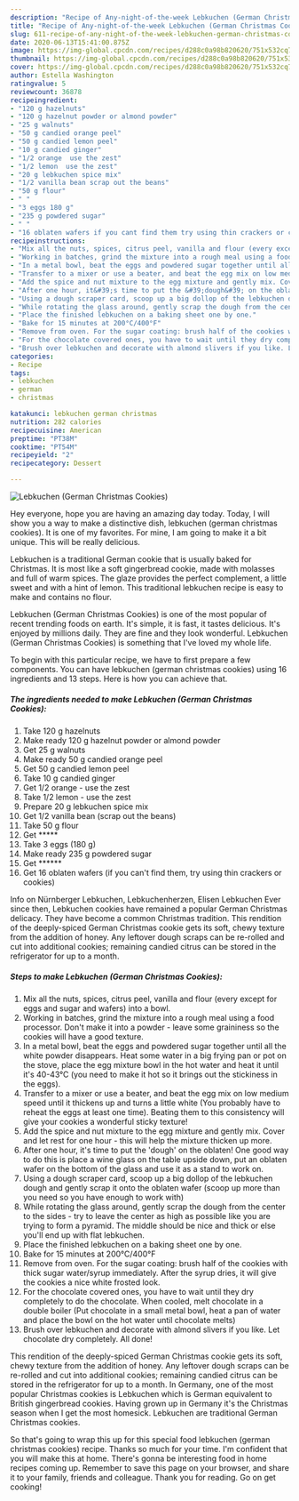 ```yaml
---
description: "Recipe of Any-night-of-the-week Lebkuchen (German Christmas Cookies)"
title: "Recipe of Any-night-of-the-week Lebkuchen (German Christmas Cookies)"
slug: 611-recipe-of-any-night-of-the-week-lebkuchen-german-christmas-cookies
date: 2020-06-13T15:41:00.875Z
image: https://img-global.cpcdn.com/recipes/d288c0a98b820620/751x532cq70/lebkuchen-german-christmas-cookies-recipe-main-photo.jpg
thumbnail: https://img-global.cpcdn.com/recipes/d288c0a98b820620/751x532cq70/lebkuchen-german-christmas-cookies-recipe-main-photo.jpg
cover: https://img-global.cpcdn.com/recipes/d288c0a98b820620/751x532cq70/lebkuchen-german-christmas-cookies-recipe-main-photo.jpg
author: Estella Washington
ratingvalue: 5
reviewcount: 36878
recipeingredient:
- "120 g hazelnuts"
- "120 g hazelnut powder or almond powder"
- "25 g walnuts"
- "50 g candied orange peel"
- "50 g candied lemon peel"
- "10 g candied ginger"
- "1/2 orange  use the zest"
- "1/2 lemon  use the zest"
- "20 g lebkuchen spice mix"
- "1/2 vanilla bean scrap out the beans"
- "50 g flour"
- " "
- "3 eggs 180 g"
- "235 g powdered sugar"
- " "
- "16 oblaten wafers if you cant find them try using thin crackers or cookies"
recipeinstructions:
- "Mix all the nuts, spices, citrus peel, vanilla and flour (every except for eggs and sugar and wafers) into a bowl."
- "Working in batches, grind the mixture into a rough meal using a food processor. Don&#39;t make it into a powder - leave some graininess so the cookies will have a good texture."
- "In a metal bowl, beat the eggs and powdered sugar together until all the white powder disappears. Heat some water in a big frying pan or pot on the stove, place the egg mixture bowl in the hot water and heat it until it&#39;s 40-43°C (you need to make it hot so it brings out the stickiness in the eggs)."
- "Transfer to a mixer or use a beater, and beat the egg mix on low medium speed until it thickens up and turns a little white (You probably have to reheat the eggs at least one time). Beating them to this consistency will give your cookies a wonderful sticky texture!"
- "Add the spice and nut mixture to the egg mixture and gently mix. Cover and let rest for one hour - this will help the mixture thicken up more."
- "After one hour, it&#39;s time to put the &#39;dough&#39; on the oblaten! One good way to do this is place a wine glass on the table upside down, put an oblaten wafer on the bottom of the glass and use it as a stand to work on."
- "Using a dough scraper card, scoop up a big dollop of the lebkuchen dough and gently scrap it onto the oblaten wafer (scoop up more than you need so you have enough to work with)"
- "While rotating the glass around, gently scrap the dough from the center to the sides - try to leave the center as high as possible like you are trying to form a pyramid. The middle should be nice and thick or else you&#39;ll end up with flat lebkuchen."
- "Place the finished lebkuchen on a baking sheet one by one."
- "Bake for 15 minutes at 200°C/400°F"
- "Remove from oven. For the sugar coating: brush half of the cookies with thick sugar water/syrup immediately. After the syrup dries, it will give the cookies a nice white frosted look."
- "For the chocolate covered ones, you have to wait until they dry completely to do the chocolate. When cooled, melt chocolate in a double boiler (Put chocolate in a small metal bowl, heat a pan of water and place the bowl on the hot water until chocolate melts)"
- "Brush over lebkuchen and decorate with almond slivers if you like. Let chocolate dry completely. All done!"
categories:
- Recipe
tags:
- lebkuchen
- german
- christmas

katakunci: lebkuchen german christmas 
nutrition: 282 calories
recipecuisine: American
preptime: "PT38M"
cooktime: "PT54M"
recipeyield: "2"
recipecategory: Dessert

---
```



![Lebkuchen (German Christmas Cookies)](https://img-global.cpcdn.com/recipes/d288c0a98b820620/751x532cq70/lebkuchen-german-christmas-cookies-recipe-main-photo.jpg)

Hey everyone, hope you are having an amazing day today. Today, I will show you a way to make a distinctive dish, lebkuchen (german christmas cookies). It is one of my favorites. For mine, I am going to make it a bit unique. This will be really delicious.

Lebkuchen is a traditional German cookie that is usually baked for Christmas. It is most like a soft gingerbread cookie, made with molasses and full of warm spices. The glaze provides the perfect complement, a little sweet and with a hint of lemon. This traditional lebkuchen recipe is easy to make and contains no flour.

Lebkuchen (German Christmas Cookies) is one of the most popular of recent trending foods on earth. It's simple, it is fast, it tastes delicious. It's enjoyed by millions daily. They are fine and they look wonderful. Lebkuchen (German Christmas Cookies) is something that I've loved my whole life.


To begin with this particular recipe, we have to first prepare a few components. You can have lebkuchen (german christmas cookies) using 16 ingredients and 13 steps. Here is how you can achieve that.

<!--inarticleads1-->

##### The ingredients needed to make Lebkuchen (German Christmas Cookies):

1. Take 120 g hazelnuts
1. Make ready 120 g hazelnut powder or almond powder
1. Get 25 g walnuts
1. Make ready 50 g candied orange peel
1. Get 50 g candied lemon peel
1. Take 10 g candied ginger
1. Get 1/2 orange - use the zest
1. Take 1/2 lemon - use the zest
1. Prepare 20 g lebkuchen spice mix
1. Get 1/2 vanilla bean (scrap out the beans)
1. Take 50 g flour
1. Get  *****
1. Take 3 eggs (180 g)
1. Make ready 235 g powdered sugar
1. Get  ******
1. Get 16 oblaten wafers (if you can&#39;t find them, try using thin crackers or cookies)


Info on Nürnberger Lebkuchen, Lebkuchenherzen, Elisen Lebkuchen Ever since then, Lebkuchen cookies have remained a popular German Christmas delicacy. They have become a common Christmas tradition. This rendition of the deeply-spiced German Christmas cookie gets its soft, chewy texture from the addition of honey. Any leftover dough scraps can be re-rolled and cut into additional cookies; remaining candied citrus can be stored in the refrigerator for up to a month. 

<!--inarticleads2-->

##### Steps to make Lebkuchen (German Christmas Cookies):

1. Mix all the nuts, spices, citrus peel, vanilla and flour (every except for eggs and sugar and wafers) into a bowl.
1. Working in batches, grind the mixture into a rough meal using a food processor. Don&#39;t make it into a powder - leave some graininess so the cookies will have a good texture.
1. In a metal bowl, beat the eggs and powdered sugar together until all the white powder disappears. Heat some water in a big frying pan or pot on the stove, place the egg mixture bowl in the hot water and heat it until it&#39;s 40-43°C (you need to make it hot so it brings out the stickiness in the eggs).
1. Transfer to a mixer or use a beater, and beat the egg mix on low medium speed until it thickens up and turns a little white (You probably have to reheat the eggs at least one time). Beating them to this consistency will give your cookies a wonderful sticky texture!
1. Add the spice and nut mixture to the egg mixture and gently mix. Cover and let rest for one hour - this will help the mixture thicken up more.
1. After one hour, it&#39;s time to put the &#39;dough&#39; on the oblaten! One good way to do this is place a wine glass on the table upside down, put an oblaten wafer on the bottom of the glass and use it as a stand to work on.
1. Using a dough scraper card, scoop up a big dollop of the lebkuchen dough and gently scrap it onto the oblaten wafer (scoop up more than you need so you have enough to work with)
1. While rotating the glass around, gently scrap the dough from the center to the sides - try to leave the center as high as possible like you are trying to form a pyramid. The middle should be nice and thick or else you&#39;ll end up with flat lebkuchen.
1. Place the finished lebkuchen on a baking sheet one by one.
1. Bake for 15 minutes at 200°C/400°F
1. Remove from oven. For the sugar coating: brush half of the cookies with thick sugar water/syrup immediately. After the syrup dries, it will give the cookies a nice white frosted look.
1. For the chocolate covered ones, you have to wait until they dry completely to do the chocolate. When cooled, melt chocolate in a double boiler (Put chocolate in a small metal bowl, heat a pan of water and place the bowl on the hot water until chocolate melts)
1. Brush over lebkuchen and decorate with almond slivers if you like. Let chocolate dry completely. All done!


This rendition of the deeply-spiced German Christmas cookie gets its soft, chewy texture from the addition of honey. Any leftover dough scraps can be re-rolled and cut into additional cookies; remaining candied citrus can be stored in the refrigerator for up to a month. In Germany, one of the most popular Christmas cookies is Lebkuchen which is German equivalent to British gingerbread cookies. Having grown up in Germany it&#39;s the Christmas season when I get the most homesick. Lebkuchen are traditional German Christmas cookies. 

So that's going to wrap this up for this special food lebkuchen (german christmas cookies) recipe. Thanks so much for your time. I'm confident that you will make this at home. There's gonna be interesting food in home recipes coming up. Remember to save this page on your browser, and share it to your family, friends and colleague. Thank you for reading. Go on get cooking!
